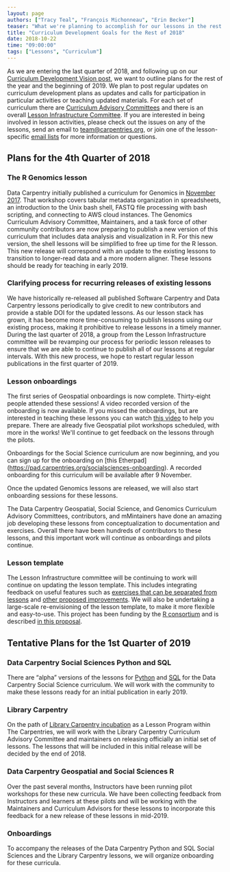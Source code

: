 ```yaml
---
layout: page
authors: ["Tracy Teal", "François Michonneau", "Erin Becker"]
teaser: "What we're planning to accomplish for our lessons in the rest of the year."
title: "Curriculum Development Goals for the Rest of 2018"
date: 2018-10-22
time: "09:00:00"
tags: ["Lessons", "Curriculum"]
---
```


As we are entering the last quarter of 2018, and following up on our
[Curriculum Development Vision post](https://carpentries.org/blog/2018/07/curriculum-vision/),
we want to outline plans for the rest of the year and the beginning of 2019.
We plan to post regular updates on curriculum development plans as updates and calls for participation in particular activities or
teaching updated materials. For each set of curriculum there are
[Curriculum Advisory Committees](https://carpentries.org/community/#curriculum-advisors) and there is an overall
[Lesson Infrastructure Committee](https://carpentries.org/community/#lesson-infrastructure). If you are interested in being involved in lesson activities, please check out the issues on any of the lessons, send an email to [team@carpentries.org](mailto:team@carpentries.org), or join one of the lesson-specific [email lists](https://carpentries.topicbox.com/groups) for more information or questions.

## Plans for the 4th Quarter of 2018

### The R Genomics lesson

Data Carpentry initially published a curriculum for Genomics in
[November 2017](https://datacarpentry.org/blog/2017/11/genomics-lesson-release).
That workshop covers tabular metadata organization in spreadsheets, an introduction to the Unix bash shell,
FASTQ file processing with bash scripting, and connecting to AWS cloud instances. The Genomics Curriculum Advisory Committee, Maintainers, and a task
force of other community contributors are now preparing to publish
a new version of this curriculum that includes data analysis and visualization in R. For this new version, the shell
lessons will be simplified to free up time for the R lesson. This new release will correspond with an update to the existing
lessons to transition to longer-read data and a more modern aligner. These lessons should be ready for teaching in early 2019.

### Clarifying process for recurring releases of existing lessons

We have historically re-released all published Software Carpentry and Data Carpentry lessons periodically to give credit to new
contributors and provide a stable DOI for the updated lessons. As our lesson stack has grown, it has become more time-consuming
to publish lessons using our existing process, making it prohibitive to release lessons in a timely manner. During the last quarter
of 2018, a group from the Lesson Infrastructure committee will be revamping our process for periodic lesson releases to ensure that we are able to continue to publish all of our
lessons at regular intervals. With this new process, we hope to restart regular lesson publications in the first quarter of 2019.

### Lesson onboardings

The first series of Geospatial onboardings is now complete. Thirty-eight people attended these sessions! A video recorded version
of the onboarding is now available. If you missed the onboardings, but are interested in teaching these lessons you can watch [this video](https://www.youtube.com/watch?v=Qtnb_eeHt7E) to help you prepare. There are already five Geospatial pilot workshops scheduled, with more in the works! We'll continue to get feedback on the lessons through the pilots.

Onboardings for the Social Science curriculum are now beginning, and you can sign up for the onboarding on [this Etherpad]
(https://pad.carpentries.org/socialsciences-onboarding). A recorded onboarding for this curriculum will be available after 9 November.

Once the updated Genomics lessons are released, we will also start onboarding sessions
for these lessons.

The Data Carpentry Geospatial, Social Science, and Genomics Curriculum Advisory Committees, contributors, and mMintainers have done an
amazing job developing these lessons from conceptualization to documentation and exercises. Overall there have been hundreds of
contributors to these lessons, and this important work will continue as onboardings and pilots continue.

### Lesson template

The Lesson Infrastructure committee will be continuing to work will continue on updating the lesson template. This includes integrating feedback on useful
features such as [exercises that can be separated from lessons](https://carpentries.org/blog/2018/09/teaching-tip-exercise-discussion/)
and [other proposed improvements](https://github.com/carpentries/styles/issues). We will also be undertaking a large-scale
re-envisioning of the lesson template, to make it more flexible and easy-to-use. This project has been funding by the
[R consortium](https://www.r-consortium.org/) and is described
[in this proposal](https://github.com/carpentries/2018-r-consortium-lessondown-proposal/blob/master/proposal.Rmd).

## Tentative Plans for the 1st Quarter of 2019

### Data Carpentry Social Sciences Python and SQL

There are “alpha” versions of the lessons for
[Python](http://www.datacarpentry.org/python-socialsci/) and
[SQL](http://www.datacarpentry.org/sql-socialsci/) for the Data Carpentry Social Science curriculum.
We will work with the community to make these lessons ready for an initial publication in early 2019.

### Library Carpentry

On the path of [Library Carpentry incubation](https://carpentries.org/blog/2018/10/library-carpentry-next-steps/) as a Lesson Program within The Carpentries,
we will work with the Library Carpentry Curriculum Advisory Committee and maintainers on releasing officially an initial set of lessons. The lessons that will be included in this initial
release will be decided by the end of 2018.

### Data Carpentry Geospatial and Social Sciences R

Over the past several months, Instructors have been running pilot workshops for these new curricula.
We have been collecting feedback from Instructors and learners at these pilots and will be working with the Maintainers and
Curriculum Advisors for these lessons to incorporate this feedback for a new release of these lessons in mid-2019.

### Onboardings

To accompany the releases of the Data Carpentry Python and SQL Social Sciences and the Library Carpentry lessons, we will
organize onboarding for these curricula.
